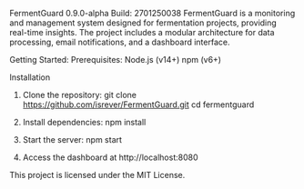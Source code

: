 FermentGuard 0.9.0-alpha Build: 2701250038
FermentGuard is a monitoring and management system designed for fermentation projects, providing real-time insights. The project includes a modular architecture for data processing, email notifications, and a dashboard interface.

Getting Started:
Prerequisites:
Node.js (v14+)
npm (v6+)     

Installation
1. Clone the repository:
git clone https://github.com/isrever/FermentGuard.git
cd fermentguard 

2. Install dependencies:
npm install

3. Start the server:
npm start

4. Access the dashboard at http://localhost:8080

This project is licensed under the MIT License.
